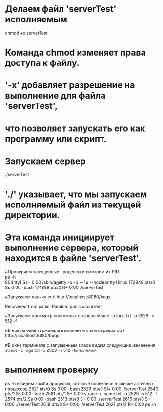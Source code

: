 
# Делаем файл 'serverTest' исполняемым
chmod +x serverTest
# Команда chmod изменяет права доступа к файлу.
# '-x' добавляет разрешение на выполнение для файла 'serverTest',
# что позволяет запускать его как программу или скрипт.

# Запускаем сервер
./serverTest
# './' указывает, что мы запускаем исполняемый файл из текущей директории.
# Эта команда инициирует выполнение сервера, который находится в файле 'serverTest'.
   
#Проверяем запущенные процессы и смотрим их PID   
 ps -h  
    804 tty1     Ss+    0:00 /sbin/agetty -o -p -- \u --noclear tty1 linux
 172848 pts/0    Ss     0:00 -bash
 174889 pts/0    R+     0:00 ./serverTest

#Запускаем панику
curl http://localhost:8080/bugs

Recovered from panic: Random panic occurred!

#Запускаем просмотр системных вызовов
strace -o logs.txt -p 2529 -s 512 -f

#В новом окне терминала выполняем спам сервера 
curl http://localhost:8080/bugs

#В окне терминала  с запущенным strace видим следующие изменения 
 strace -o logs.txt -p 2529 -s 512 -fыполняем 
# выполняем проверку
ps -h
и видим зомби процессы, которые появились в списке активных процессов
   2521 pts/0    Ss     0:00 -bash
   2529 pts/0    Sl+    0:00 ./serverTest
   2540 pts/1    Ss     0:00 -bash
   2561 pts/1    S+     0:00 strace -o name.txt -p 2529 -s 512 -f
   2574 pts/2    Ss     0:00 -bash
   2613 pts/0    S+     0:00 ./serverTest
   2616 pts/0    S+     0:00 ./serverTest
   2618 pts/0    S+     0:00 ./serverTest
   2621 pts/2    R+     0:00 ps -h





